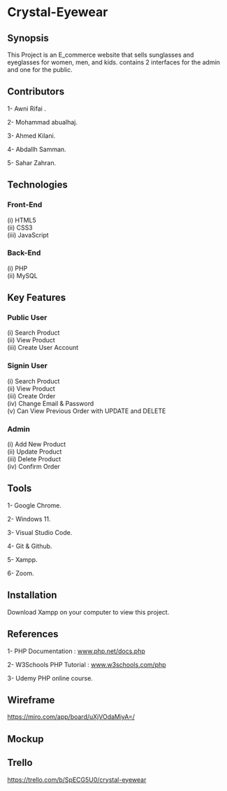 # Crystal-Eyewear

## Synopsis

This Project is an E_commerce website that sells
sunglasses and eyeglasses 
for women, men, and kids.
contains 2 interfaces 
for the admin and one for the public.
## Contributors

1- Awni Rifai .

2- Mohammad abualhaj.

3- Ahmed Kilani.

4- Abdallh Samman.

5- Sahar Zahran.

## Technologies

### Front-End
  (i) HTML5 <br>
  (ii) CSS3 <br>
  (iii) JavaScript <br>

### Back-End
  (i) PHP <br>
  (ii) MySQL <br>

## Key Features
### Public User
(i) Search Product <br>
(ii) View Product <br>
(iii) Create User Account <br>

### Signin User
(i) Search Product <br>
(ii) View Product <br>
(iii) Create Order <br>
(iv) Change Email & Password <br>
(v) Can View Previous Order with UPDATE and DELETE <br>

### Admin
(i) Add New Product <br>
(ii) Update Product <br>
(iii) Delete Product <br>
(iv) Confirm Order <br>
## Tools

1- Google Chrome.

2- Windows 11.

3- Visual Studio Code.

4- Git & Github.

5- Xampp.

6- Zoom.

## Installation

Download Xampp on your computer to view this project.

## References

1- PHP Documentation : www.php.net/docs.php

2- W3Schools PHP Tutorial : www.w3schools.com/php

3- Udemy PHP online course.


## Wireframe
https://miro.com/app/board/uXjVOdaMiyA=/

## Mockup


## Trello

https://trello.com/b/SpECG5U0/crystal-eyewear
